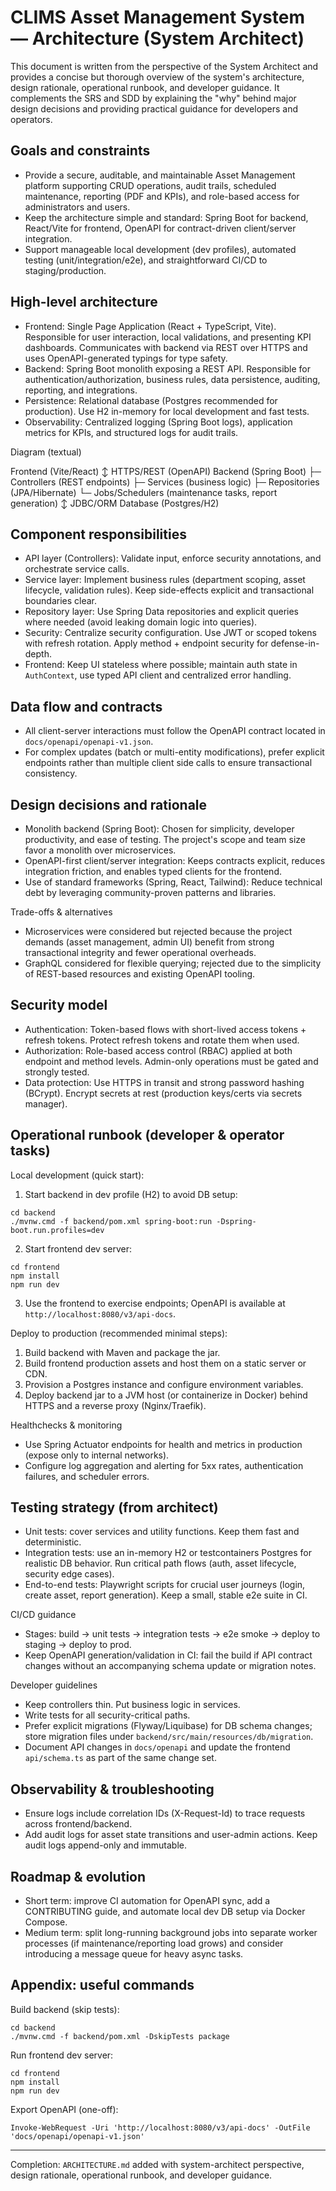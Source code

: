 # CLIMS Asset Management System — Architecture (System Architect)

This document is written from the perspective of the System Architect and provides a concise but thorough overview of the system's architecture, design rationale, operational runbook, and developer guidance. It complements the SRS and SDD by explaining the "why" behind major design decisions and providing practical guidance for developers and operators.

## Goals and constraints

- Provide a secure, auditable, and maintainable Asset Management platform supporting CRUD operations, audit trails, scheduled maintenance, reporting (PDF and KPIs), and role-based access for administrators and users.
- Keep the architecture simple and standard: Spring Boot for backend, React/Vite for frontend, OpenAPI for contract-driven client/server integration.
- Support manageable local development (dev profiles), automated testing (unit/integration/e2e), and straightforward CI/CD to staging/production.

## High-level architecture

- Frontend: Single Page Application (React + TypeScript, Vite). Responsible for user interaction, local validations, and presenting KPI dashboards. Communicates with backend via REST over HTTPS and uses OpenAPI-generated typings for type safety.
- Backend: Spring Boot monolith exposing a REST API. Responsible for authentication/authorization, business rules, data persistence, auditing, reporting, and integrations.
- Persistence: Relational database (Postgres recommended for production). Use H2 in-memory for local development and fast tests.
- Observability: Centralized logging (Spring Boot logs), application metrics for KPIs, and structured logs for audit trails.

Diagram (textual)

Frontend (Vite/React)
  ↕ HTTPS/REST (OpenAPI)
Backend (Spring Boot)
  ├─ Controllers (REST endpoints)
  ├─ Services (business logic)
  ├─ Repositories (JPA/Hibernate)
  └─ Jobs/Schedulers (maintenance tasks, report generation)
  ↕ JDBC/ORM
Database (Postgres/H2)

## Component responsibilities

- API layer (Controllers): Validate input, enforce security annotations, and orchestrate service calls.
- Service layer: Implement business rules (department scoping, asset lifecycle, validation rules). Keep side-effects explicit and transactional boundaries clear.
- Repository layer: Use Spring Data repositories and explicit queries where needed (avoid leaking domain logic into queries).
- Security: Centralize security configuration. Use JWT or scoped tokens with refresh rotation. Apply method + endpoint security for defense-in-depth.
- Frontend: Keep UI stateless where possible; maintain auth state in `AuthContext`, use typed API client and centralized error handling.

## Data flow and contracts

- All client-server interactions must follow the OpenAPI contract located in `docs/openapi/openapi-v1.json`.
- For complex updates (batch or multi-entity modifications), prefer explicit endpoints rather than multiple client side calls to ensure transactional consistency.

## Design decisions and rationale

- Monolith backend (Spring Boot): Chosen for simplicity, developer productivity, and ease of testing. The project's scope and team size favor a monolith over microservices.
- OpenAPI-first client/server integration: Keeps contracts explicit, reduces integration friction, and enables typed clients for the frontend.
- Use of standard frameworks (Spring, React, Tailwind): Reduce technical debt by leveraging community-proven patterns and libraries.

Trade-offs & alternatives

- Microservices were considered but rejected because the project demands (asset management, admin UI) benefit from strong transactional integrity and fewer operational overheads.
- GraphQL considered for flexible querying; rejected due to the simplicity of REST-based resources and existing OpenAPI tooling.

## Security model

- Authentication: Token-based flows with short-lived access tokens + refresh tokens. Protect refresh tokens and rotate them when used.
- Authorization: Role-based access control (RBAC) applied at both endpoint and method levels. Admin-only operations must be gated and strongly tested.
- Data protection: Use HTTPS in transit and strong password hashing (BCrypt). Encrypt secrets at rest (production keys/certs via secrets manager).

## Operational runbook (developer & operator tasks)

Local development (quick start):

1. Start backend in dev profile (H2) to avoid DB setup:

```pwsh
cd backend
./mvnw.cmd -f backend/pom.xml spring-boot:run -Dspring-boot.run.profiles=dev
```

2. Start frontend dev server:

```pwsh
cd frontend
npm install
npm run dev
```

3. Use the frontend to exercise endpoints; OpenAPI is available at `http://localhost:8080/v3/api-docs`.

Deploy to production (recommended minimal steps):

1. Build backend with Maven and package the jar.
2. Build frontend production assets and host them on a static server or CDN.
3. Provision a Postgres instance and configure environment variables.
4. Deploy backend jar to a JVM host (or containerize in Docker) behind HTTPS and a reverse proxy (Nginx/Traefik).

Healthchecks & monitoring

- Use Spring Actuator endpoints for health and metrics in production (expose only to internal networks).
- Configure log aggregation and alerting for 5xx rates, authentication failures, and scheduler errors.

## Testing strategy (from architect)

- Unit tests: cover services and utility functions. Keep them fast and deterministic.
- Integration tests: use an in-memory H2 or testcontainers Postgres for realistic DB behavior. Run critical path flows (auth, asset lifecycle, security edge cases).
- End-to-end tests: Playwright scripts for crucial user journeys (login, create asset, report generation). Keep a small, stable e2e suite in CI.

CI/CD guidance

- Stages: build → unit tests → integration tests → e2e smoke → deploy to staging → deploy to prod.
- Keep OpenAPI generation/validation in CI: fail the build if API contract changes without an accompanying schema update or migration notes.

Developer guidelines

- Keep controllers thin. Put business logic in services.
- Write tests for all security-critical paths.
- Prefer explicit migrations (Flyway/Liquibase) for DB schema changes; store migration files under `backend/src/main/resources/db/migration`.
- Document API changes in `docs/openapi` and update the frontend `api/schema.ts` as part of the same change set.

## Observability & troubleshooting

- Ensure logs include correlation IDs (X-Request-Id) to trace requests across frontend/backend.
- Add audit logs for asset state transitions and user-admin actions. Keep audit logs append-only and immutable.

## Roadmap & evolution

- Short term: improve CI automation for OpenAPI sync, add a CONTRIBUTING guide, and automate local dev DB setup via Docker Compose.
- Medium term: split long-running background jobs into separate worker processes (if maintenance/reporting load grows) and consider introducing a message queue for heavy async tasks.

## Appendix: useful commands

Build backend (skip tests):

```pwsh
cd backend
./mvnw.cmd -f backend/pom.xml -DskipTests package
```

Run frontend dev server:

```pwsh
cd frontend
npm install
npm run dev
```

Export OpenAPI (one-off):

```pwsh
Invoke-WebRequest -Uri 'http://localhost:8080/v3/api-docs' -OutFile 'docs/openapi/openapi-v1.json'
```

---
Completion: `ARCHITECTURE.md` added with system-architect perspective, design rationale, operational runbook, and developer guidance.
